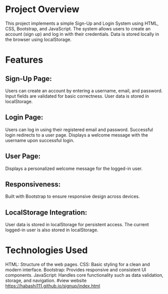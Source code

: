 # Project Overview
This project implements a simple Sign-Up and Login System using HTML, CSS, Bootstrap, and JavaScript. The system allows users to create an account (sign up) and log in with their credentials. Data is stored locally in the browser using localStorage.

# Features
## Sign-Up Page:

Users can create an account by entering a username, email, and password.
Input fields are validated for basic correctness.
User data is stored in localStorage.
## Login Page:

Users can log in using their registered email and password.
Successful login redirects to a user page.
Displays a welcome message with the username upon successful login.
## User Page:

Displays a personalized welcome message for the logged-in user.
## Responsiveness:

Built with Bootstrap to ensure responsive design across devices.
## LocalStorage Integration:

User data is stored in localStorage for persistent access.
The current logged-in user is also stored in localStorage.
# Technologies Used
HTML: Structure of the web pages.
CSS: Basic styling for a clean and modern interface.
Bootstrap: Provides responsive and consistent UI components.
JavaScript: Handles core functionality such as data validation, storage, and navigation.
#view website
https://habashi111.github.io/signup/index.html
